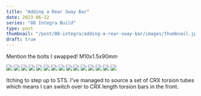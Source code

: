```yaml
---
title: "Adding a Rear Sway Bar"
date: 2023-06-22
series: "88 Integra Build"
type: post
thumbnail: "/post/88-integra/adding-a-rear-sway-bar/images/thumbnail.jpg"
draft: true
---
```


Mention the bolts I swapped! M10x1.5x90mm

![](images/1.png)
![](images/3.jpg)
![](images/4.jpg)
![](images/5.jpg)
![](images/6.jpg)
![](images/7.jpg)
![](images/8.jpg)
![](images/9.jpg)
![](images/10.jpg)
![](images/11.jpg)
![](images/12.jpg)
![](images/13.jpg)
![](images/14.jpg)
![](images/15.jpg)
![](images/2a.jpg)

Itching to step up to STS. I've managed to source a set of CRX torsion tubes which means I can switch over to CRX length torsion bars in the front.
